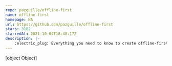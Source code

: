 ```yaml
---
repo: pazguille/offline-first
name: offline-first
homepage: NA
url: https://github.com/pazguille/offline-first
stars: 3182
starredAt: 2021-10-04T18:48:17Z
description: |-
    :electric_plug: Everything you need to know to create offline-first web apps.
---
```


[object Object]
